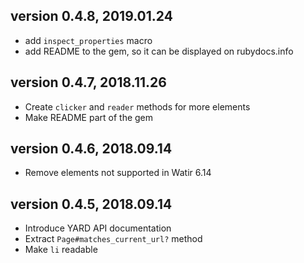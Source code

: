 ## version 0.4.8, 2019.01.24

* add `inspect_properties` macro
* add README to the gem, so it can be displayed on rubydocs.info

## version 0.4.7, 2018.11.26

* Create `clicker` and `reader` methods for more elements
* Make README part of the gem

## version 0.4.6, 2018.09.14

* Remove elements not supported in Watir 6.14

## version 0.4.5, 2018.09.14

* Introduce YARD API documentation
* Extract `Page#matches_current_url?` method
* Make `li` readable
